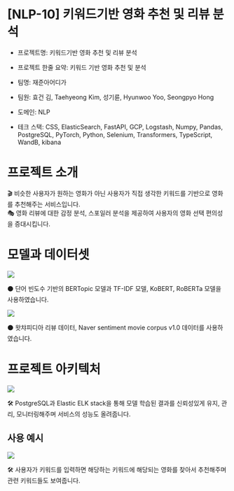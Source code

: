 # [NLP-10] 키워드기반 영화 추천 및 리뷰 분석

* 프로젝트명: 키워드기반 영화 추천 및 리뷰 분석 

* 프로젝트 한줄 요약: 키워드 기반 영화 추천 및 분석

* 팀명: 재준아어디가

* 팀원: 효건 김, Taehyeong Kim, 성기륜, Hyunwoo Yoo, Seongpyo Hong

* 도메인: NLP

* 테크 스택: CSS, ElasticSearch, FastAPI, GCP, Logstash, Numpy, Pandas, PostgreSQL, PyTorch, Python, Selenium, Transformers, TypeScript, WandB, kibana

# 프로젝트 소개

<aside>
🎬 비슷한 사용자가 원하는 영화가 아닌 사용자가 직접 생각한 키워드를 기반으로 영화를 추천해주는 서비스입니다.

</aside>

<aside>
🎭 영화 리뷰에 대한 감정 분석, 스포일러 분석을 제공하여 사용자의 영화 선택 편의성을 증대시킵니다.

</aside>

# 모델과 데이터셋

**![](https://lh3.googleusercontent.com/LzkVx8gcnN6dfBH7DtafeRFRCbvIfPpC9XhGNjG9N6be8pLYXio1HzshzqTMjKwbcSY_Km0k6tLB5VM3YaijVP2AsEmHVRvHkwGCF9BWaSswbnAIJIE1Zpiwe8q-rJlsaih-kdRD3MKTdPIB1HifCCc)**

<aside>
⚫ 단어 빈도수 기반의 BERTopic 모델과 TF-IDF 모델, KoBERT, RoBERTa 모델을 사용하였습니다.

</aside>

**![](https://lh4.googleusercontent.com/0kt7JCAA48aWAwrr6BYfGzPUb-fSMa8H0IlGl86xdk8cokwbVsU7a79_4JPdE65EwlvCkUdRNS49dsQpI_Jzs_WuevFj_2P0NMXlxMyf4gl1oJHG-tD_a49wbi0AYSGgig-DbfrtwQy_CsV1n-1QIrU)**

<aside>
⚫ 왓챠피디아 리뷰 데이터, Naver sentiment movie corpus v1.0 데이터를 사용하였습니다.

</aside>

# 프로젝트 아키텍처

**![](https://lh6.googleusercontent.com/zLobomT9hJSLvZXVi9iVBOgEsDW7FgmwqOa5WIC3F86hFYkBRAMN77LIt1WZsDlsjQBZfBSFFSQDL1wz9XYs7S-7C6AR9jfRfFCT6EztnQCl5wpa557Tv6uHwTAxX9nPV2wbXQpru21UVFHzmnoJ4D8)**

<aside>
🛠 PostgreSQL과 Elastic ELK stack을 통해 모델 학습된 결과를 신뢰성있게 유지, 관리, 모니터링해주며 서비스의 성능도 올려줍니다.

# 사용 예시

**![](https://lh6.googleusercontent.com/ebx4fQ0x4Nig-nfBfmx5CPTlVt5FCEWj2iCaEcFyvJzXZK9zyHfX8-v1YlP9ZKoK4I6FF6Hy-_kojDlEMh2VSTbrD69lPhvvBKdMFdbGbn4ldegHYgKdDp0RyUm1aoulKXBy6aalkBoxNoEOGEYFQ_k)**

🛠 사용자가 키워드를 입력하면 해당하는 키워드에 해당되는 영화를 찾아서 추천해주며 관련 키워드들도 보여줍니다.
